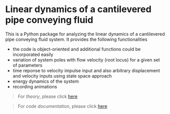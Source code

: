 # Linear dynamics of a cantilevered pipe conveying fluid

This is a Python package for analyzing the linear dynamics of a cantilevered pipe conveying fluid system. It provides the following functionalities

- the code is object-oriented and additional functions could be incorporated easily
- variation of system poles with flow velocity (root locus) for a given set of parameters
- time reponse to velocity impulse input and also arbitrary displacement and velocity inputs using state space approach
- energy dynamics of the system
- recording animations


> For *theory*, please click [here](https://kcavatar.github.io/cantilevered-pipe-conveying-fluid/theory/cantilevered-pipe-conveying-fluid.pdf)

> For *code documentation*,  please click [here](https://kcavatar.github.io/cantilevered-pipe-conveying-fluid/html/index.html)

